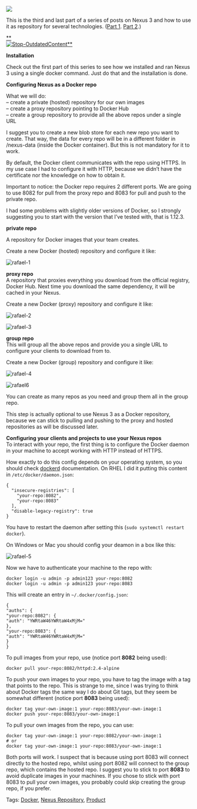 [![](https://blog.sonatype.com/hubfs/Sonatype_Logos/SON_logo_main.png)](https://blog.sonatype.com/using-nexus-3-as-your-repository-part-3-docker-images)

This is the third and last part of a series of posts on Nexus 3 and how to use it as repository for several technologies. ([Part 1](https://blog.sonatype.com/using-nexus-3-as-your-repository-part-1-maven-artifacts). [Part 2](https://blog.sonatype.com/using-nexus-3-as-your-repository-part-2-npm-packages).)

[**  
![Stop-OutdatedContent](https://blog.sonatype.com/hs-fs/hubfs/Stop-OutdatedContent.png?width=600&name=Stop-OutdatedContent.png)**](https://guides.sonatype.com/)

**Installation**

Check out the first part of this series to see how we installed and ran Nexus 3 using a single docker command. Just do that and the installation is done.

**Configuring Nexus as a Docker repo**

What we will do:  
– create a private (hosted) repository for our own images  
– create a proxy repository pointing to Docker Hub  
– create a group repository to provide all the above repos under a single URL

I suggest you to create a new blob store for each new repo you want to create. That way, the data for every repo will be in a different folder in /nexus-data (inside the Docker container). But this is not mandatory for it to work.

By default, the Docker client communicates with the repo using HTTPS. In my use case I had to configure it with HTTP, because we didn’t have the certificate nor the knowledge on how to obtain it.

Important to notice: the Docker repo requires 2 different ports. We are going to use 8082 for pull from the proxy repo and 8083 for pull and push to the private repo.

I had some problems with slightly older versions of Docker, so I strongly suggesting you to start with the version that I’ve tested with, that is 1.12.3.

**private repo**

A repository for Docker images that your team creates.

Create a new Docker (hosted) repository and configure it like:

![rafael-1](https://blog.sonatype.com/hs-fs/hubfs/Imported_Blog_Media/rafael-1.png?width=590&name=rafael-1.png)

**proxy repo**  
A repository that proxies everything you download from the official registry, Docker Hub. Next time you download the same dependency, it will be cached in your Nexus.

Create a new Docker (proxy) repository and configure it like:

![rafael-2](https://blog.sonatype.com/hs-fs/hubfs/Imported_Blog_Media/rafael-2.png?width=590&name=rafael-2.png)

![rafael-3](https://blog.sonatype.com/hs-fs/hubfs/Imported_Blog_Media/rafael-3.png?width=590&name=rafael-3.png)

  
**group repo**  
This will group all the above repos and provide you a single URL to configure your clients to download from to.

Create a new Docker (group) repository and configure it like:

![rafael-4](https://blog.sonatype.com/hs-fs/hubfs/Imported_Blog_Media/rafael-4.png?width=590&name=rafael-4.png)

![rafael6](https://blog.sonatype.com/hs-fs/hubfs/Imported_Blog_Media/rafael6.png?width=590&name=rafael6.png)

You can create as many repos as you need and group them all in the group repo.

This step is actually optional to use Nexus 3 as a Docker repository, because we can stick to pulling and pushing to the proxy and hosted repositories as will be discussed later.

**Configuring your clients and projects to use your Nexus repos**  
To interact with your repo, the first thing is to configure the Docker daemon in your machine to accept working with HTTP instead of HTTPS.

How exactly to do this config depends on your operating system, so you should check [dockerd](https://docs.docker.com/engine/reference/commandline/dockerd/) documentation. On RHEL I did it putting this content in `/etc/docker/daemon.json`:

```
{
  "insecure-registries": [
    "your-repo:8082",
    "your-repo:8083"
  ],
  "disable-legacy-registry": true
}
```

You have to restart the daemon after setting this (`sudo systemctl restart docker`).

On Windows or Mac you should config your deamon in a box like this:

![rafael-5](https://blog.sonatype.com/hs-fs/hubfs/Imported_Blog_Media/rafael-5.png?width=590&name=rafael-5.png)

Now we have to authenticate your machine to the repo with:

```
docker login -u admin -p admin123 your-repo:8082
docker login -u admin -p admin123 your-repo:8083
```

This will create an entry in `~/.docker/config.json`:

```
{
"auths": {
"your-repo:8082": {
"auth": "YWRtaW46YWRtaW4xMjM="
},
"your-repo:8083": {
"auth": "YWRtaW46YWRtaW4xMjM="
}
}
```

To pull images from your repo, use (notice port **8082** being used):

```
docker pull your-repo:8082/httpd:2.4-alpine
```

To push your own images to your repo, you have to tag the image with a tag that points to the repo. This is strange to me, since I was trying to think about Docker tags the same way I do about Git tags, but they seem be somewhat different (notice port **8083** being used):

```
docker tag your-own-image:1 your-repo:8083/your-own-image:1
docker push your-repo:8083/your-own-image:1
```

To pull your own images from the repo, you can use:

```
docker tag your-own-image:1 your-repo:8082/your-own-image:1
# or
docker tag your-own-image:1 your-repo:8083/your-own-image:1
```

Both ports will work. I suspect that is because using port 8083 will connect directly to the hosted repo, whilst using port 8082 will connect to the group repo, which contains the hosted repo. I suggest you to stick to port **8083** to avoid duplicate images in your machines. If you chose to stick with port 8083 to pull your own images, you probably could skip creating the group repo, if you prefer.

Tags: [Docker](https://blog.sonatype.com/topic/docker), [Nexus Repository](https://blog.sonatype.com/topic/nexus-repository), [Product](https://blog.sonatype.com/topic/product)